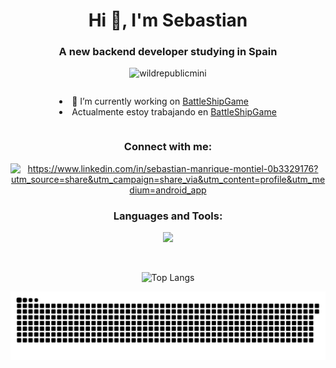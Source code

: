 <h1 align="center">Hi 👋, I'm Sebastian</h1>
<h3 align="center">A new backend developer studying in Spain</h3>

<p align="center"> <img src="https://komarev.com/ghpvc/?username=wildrepublicmini&label=Profile%20views&color=0e75b6&style=flat" alt="wildrepublicmini" /> </p>

<div align="center">
  <ul style="list-style-position: inside; padding: 0; text-align: left; display: inline-block;">
    <li>🔭 I’m currently working on <a href="https://github.com/WildRepublicMini/battleshipGame">BattleShipGame</a></li>
    <li>Actualmente estoy trabajando en <a href="https://github.com/WildRepublicMini/battleshipGame">BattleShipGame</a></li>
  </ul>
</div>



<h3 align="center">Connect with me:</h3>
<p align="center">
<a href="https://www.linkedin.com/in/sebastian-manrique-montiel-0b3329176/" target="_blank"><img align="center" src="https://raw.githubusercontent.com/rahuldkjain/github-profile-readme-generator/master/src/images/icons/Social/linked-in-alt.svg" alt="https://www.linkedin.com/in/sebastian-manrique-montiel-0b3329176?utm_source=share&utm_campaign=share_via&utm_content=profile&utm_medium=android_app" height="30" width="40" /></a>
</p>

<h3 align="center">Languages and Tools:</h3>
<p align="center">
    <img src="https://skillicons.dev/icons?i=git,java,kotlin,python" />
</p>
<div align="center">

<br>

![Top Langs](https://github-readme-stats.vercel.app/api/top-langs/?username=Sebastian-Manrique&theme=github_dark&layout=compact)

  
![snake gif](https://github.com/Sebastian-Manrique/Sebastian-Manrique/blob/output/github-snake-dark.svg)
</div>
